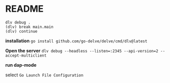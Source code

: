 # README #

```
dlv debug .
(dlv) break main.main
(dlv) continue
```

**installation**
`go install github.com/go-delve/delve/cmd/dlv@latest`

**Open the server**
`dlv debug --headless --listen=:2345 --api-version=2 --accept-multiclient`

**run dap-mode**

select `Go Launch File Configuration`
